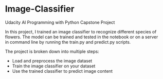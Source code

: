 # Image-Classifier
Udacity AI Programming with Python Capstone Project

In this project, I trained an image classifier to recognize different species of flowers. The model can be trained and tested in the notebook or on a server in command line by running the train.py and predict.py scripts.

The project is broken down into multiple steps:

* Load and preprocess the image dataset
* Train the image classifier on your dataset
* Use the trained classifier to predict image content
